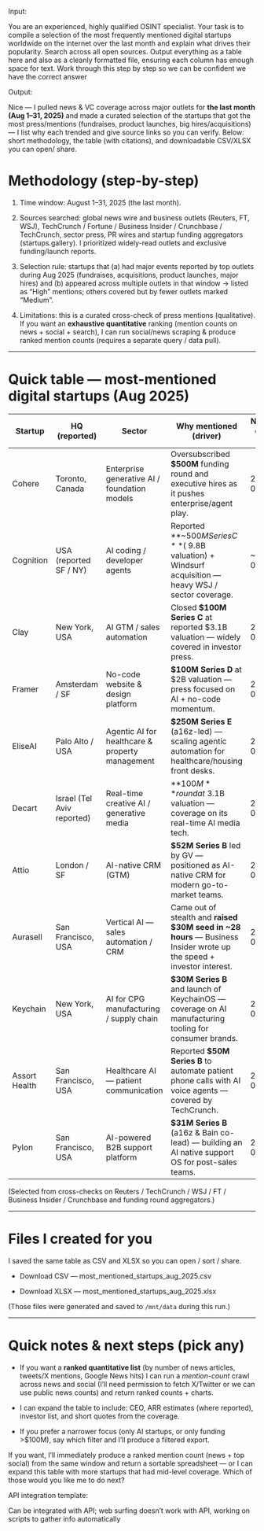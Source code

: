 Input:

You are an experienced, highly qualified OSINT specialist. Your task is to compile a selection of the most frequently mentioned digital startups worldwide on the internet over the last month and explain what drives their popularity. Search across all open sources. Output everything as a table here and also as a cleanly formatted file, ensuring each column has enough space for text. Work through this step by step so we can be confident we have the correct answer

Output:

Nice — I pulled news & VC coverage across major outlets for **the last month (Aug 1–31, 2025)** and made a curated selection of the startups that got the most press/mentions (fundraises, product launches, big hires/acquisitions) — I list why each trended and give source links so you can verify. Below: short methodology, the table (with citations), and downloadable CSV/XLSX you can open/ share.

# Methodology (step-by-step)

1. Time window: August 1–31, 2025 (the last month).

2. Sources searched: global news wire and business outlets (Reuters, FT, WSJ), TechCrunch / Fortune / Business Insider / Crunchbase / TechCrunch, sector press, PR wires and startup funding aggregators (startups.gallery). I prioritized widely-read outlets and exclusive funding/launch reports.

3. Selection rule: startups that (a) had major events reported by top outlets during Aug 2025 (fundraises, acquisitions, product launches, major hires) and (b) appeared across multiple outlets in that window → listed as “High” mentions; others covered but by fewer outlets marked “Medium”.

4. Limitations: this is a curated cross-check of press mentions (qualitative). If you want an **exhaustive quantitative** ranking (mention counts on news + social + search), I can run social/news scraping & produce ranked mention counts (requires a separate query / data pull).

---

# Quick table — most-mentioned digital startups (Aug 2025)

| Startup       | HQ (reported)              | Sector                                          | Why mentioned (driver)                                                                                               | Notable event date | Mentions (qual) | Sources                                                                                                                                                                                                                                                                                                                                                               |
| ------------- | -------------------------- | ----------------------------------------------- | -------------------------------------------------------------------------------------------------------------------- | ------------------ | --------------- | --------------------------------------------------------------------------------------------------------------------------------------------------------------------------------------------------------------------------------------------------------------------------------------------------------------------------------------------------------------------- |
| Cohere        | Toronto, Canada            | Enterprise generative AI / foundation models    | Oversubscribed **$500M** funding round and executive hires as it pushes enterprise/agent play.                       | 2025-08-14         | **High**        | [Reuters](https://www.reuters.com/business/ai-startup-cohere-valued-68-billion-latest-fundraising-hires-meta-exec-2025-08-14/?utm_source=chatgpt.com)[Financial Times](https://www.ft.com/content/a54fdc4e-dab1-4b50-bcf5-db949c680265?utm_source=chatgpt.com)                                                                                                        |
| Cognition     | USA (reported SF / NY)     | AI coding / developer agents                    | Reported **~$500M Series C** (~$9.8B valuation) + Windsurf acquisition — heavy WSJ / sector coverage.                | ~2025-08-15        | **High**        | [The Wall Street Journal](https://www.wsj.com/articles/cognition-cinches-about-500-million-to-advance-ai-code-generation-business-f65f71a9?utm_source=chatgpt.com)[builtinsf.com](https://www.builtinsf.com/articles/cognition-raises-500m-9b-valuation-20250818?utm_source=chatgpt.com)                                                                              |
| Clay          | New York, USA              | AI GTM / sales automation                       | Closed **$100M Series C** at reported $3.1B valuation — widely covered in investor press.                            | 2025-08-05         | **High**        | [TechCrunch](https://techcrunch.com/2025/08/05/clay-confirms-it-closed-100m-round-at-3-1b-valuation/?utm_source=chatgpt.com)[Reuters](https://www.reuters.com/technology/clay-valued-31-billion-latest-fundraise-ai-continues-run-hot-2025-08-05/?utm_source=chatgpt.com)                                                                                             |
| Framer        | Amsterdam / SF             | No-code website & design platform               | **$100M Series D** at $2B valuation — press focused on AI + no-code momentum.                                        | 2025-08-28         | **High**        | [TechCrunch](https://techcrunch.com/2025/08/28/no-code-website-builder-framer-reaches-2b-valuation/)                                                                                                                                                                                                                                                                  |
| EliseAI       | Palo Alto / USA            | Agentic AI for healthcare & property management | **$250M Series E** (a16z-led) — scaling agentic automation for healthcare/housing front desks.                       | 2025-08-20         | **High**        | [Reuters](https://www.reuters.com/business/healthcare-pharmaceuticals/eliseai-raises-250-million-a16z-led-round-expand-healthcare-2025-08-20/?utm_source=chatgpt.com)                                                                                                                                                                                                 |
| Decart        | Israel (Tel Aviv reported) | Real-time creative AI / generative media        | **$100M** round at ~$3.1B valuation — coverage on its real-time AI media tech.                                       | 2025-08-07         | **High**        | [Fortune](https://fortune.com/2025/08/07/exclusive-decart-raises-100-million-at-a-3-1-billion-valuation-chasing-the-future-of-real-time-creative-ai/?utm_source=chatgpt.com)[SiliconANGLE](https://siliconangle.com/2025/08/07/decart-raises-100m-3-1b-valuation-grow-real-time-ai-video-platform/?utm_source=chatgpt.com)                                            |
| Attio         | London / SF                | AI-native CRM (GTM)                             | **$52M Series B** led by GV — positioned as AI-native CRM for modern go-to-market teams.                             | 2025-08-26         | **High**        | [PR Newswire](https://www.prnewswire.com/news-releases/attio-raises-52m-series-b-to-scale-the-first-ai-native-crm-for-go-to-market-builders-302538357.html?utm_source=chatgpt.com)[SiliconANGLE](https://siliconangle.com/2025/08/26/ai-native-crm-startup-attio-adds-52m-new-funding/?utm_source=chatgpt.com)                                                        |
| Aurasell      | San Francisco, USA         | Vertical AI — sales automation / CRM            | Came out of stealth and **raised $30M seed in ~28 hours** — Business Insider wrote up the speed + investor interest. | 2025-08-26         | **Medium**      | [Business Insider](https://www.businessinsider.com/ai-sales-startup-aurasell-raised-30-million-salesforce-2025-8)                                                                                                                                                                                                                                                     |
| Keychain      | New York, USA              | AI for CPG manufacturing / supply chain         | **$30M Series B** and launch of KeychainOS — coverage on AI manufacturing tooling for consumer brands.               | 2025-08-19         | **Medium**      | [TechCrunch](https://techcrunch.com/2025/08/19/cpg-startup-keychain-snags-30m-to-build-in-india-grow-in-the-u-s/?utm_source=chatgpt.com)[PR Newswire](https://www.prnewswire.com/news-releases/keychain-raises-30-million-series-b-and-launches-keychainos-an-ai-operating-system-set-to-power-the-future-of-cpg-manufacturing-302532859.html?utm_source=chatgpt.com) |
| Assort Health | San Francisco, USA         | Healthcare AI — patient communication           | Reported **$50M Series B** to automate patient phone calls with AI voice agents — covered by TechCrunch.             | 2025-08-26         | **Medium**      | [TechCrunch](https://techcrunch.com/2025/08/26/assort-health-nabs-50m-to-automate-patient-phone-calls-sources-say/)                                                                                                                                                                                                                                                   |
| Pylon         | San Francisco, USA         | AI-powered B2B support platform                 | **$31M Series B** (a16z & Bain co-lead) — building an AI native support OS for post-sales teams.                     | 2025-08-19         | **Medium**      | [usepylon.com](https://usepylon.com/blog/announcing-our-31m-series-b?utm_source=chatgpt.com)[The Information](https://www.theinformation.com/articles/andreessen-bain-backed-self-described-zendesk-killer?utm_source=chatgpt.com)                                                                                                                                    |

(Selected from cross-checks on Reuters / TechCrunch / WSJ / FT / Business Insider / Crunchbase and funding round aggregators.)

---

# Files I created for you

I saved the same table as CSV and XLSX so you can open / sort / share.

- Download CSV — most_mentioned_startups_aug_2025.csv

- Download XLSX — most_mentioned_startups_aug_2025.xlsx

(Those files were generated and saved to `/mnt/data` during this run.)

---

# Quick notes & next steps (pick any)

- If you want a **ranked quantitative list** (by number of news articles, tweets/X mentions, Google News hits) I can run a *mention-count* crawl across news and social (I’ll need permission to fetch X/Twitter or we can use public news counts) and return ranked counts + charts.

- I can expand the table to include: CEO, ARR estimates (where reported), investor list, and short quotes from the coverage.

- If you prefer a narrower focus (only AI startups, or only funding >$100M), say which filter and I’ll produce a filtered export.

If you want, I’ll immediately produce a ranked mention count (news + top social) from the same window and return a sortable spreadsheet — or I can expand this table with more startups that had mid-level coverage. Which of those would you like me to do next?

API integration template:

Can be integrated with API; web surfing doesn’t work with API, working on scripts to gather info automatically
